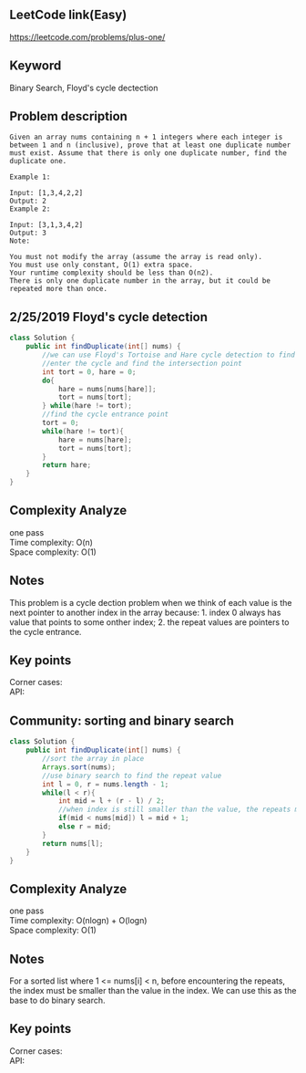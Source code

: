 ## LeetCode link(Easy)
https://leetcode.com/problems/plus-one/

## Keyword
Binary Search, Floyd's cycle dectection

## Problem description
```
Given an array nums containing n + 1 integers where each integer is between 1 and n (inclusive), prove that at least one duplicate number must exist. Assume that there is only one duplicate number, find the duplicate one.

Example 1:

Input: [1,3,4,2,2]
Output: 2
Example 2:

Input: [3,1,3,4,2]
Output: 3
Note:

You must not modify the array (assume the array is read only).
You must use only constant, O(1) extra space.
Your runtime complexity should be less than O(n2).
There is only one duplicate number in the array, but it could be repeated more than once.
```
## 2/25/2019 Floyd's cycle detection

```java
class Solution {
    public int findDuplicate(int[] nums) {
        //we can use Floyd's Tortoise and Hare cycle detection to find the cycle entrance point
        //enter the cycle and find the intersection point
        int tort = 0, hare = 0;
        do{
            hare = nums[nums[hare]];
            tort = nums[tort];
        } while(hare != tort);
        //find the cycle entrance point
        tort = 0;
        while(hare != tort){
            hare = nums[hare];
            tort = nums[tort];
        }
        return hare;
    }
}
```

## Complexity Analyze
one pass\
Time complexity: O(n)\
Space complexity: O(1)

## Notes
This problem is a cycle dection problem when we think of each value is the next pointer to another index in the array because: 1. index 0 always has value that points to some onther index; 2. the repeat values are pointers to the cycle entrance.

## Key points
Corner cases: \
API:

## Community: sorting and binary search

```java
class Solution {
    public int findDuplicate(int[] nums) {
        //sort the array in place
        Arrays.sort(nums);
        //use binary search to find the repeat value
        int l = 0, r = nums.length - 1;
        while(l < r){
            int mid = l + (r - l) / 2;
            //when index is still smaller than the value, the repeats must be on the right side
            if(mid < nums[mid]) l = mid + 1;
            else r = mid;
        }
        return nums[l];
    }
}
```

## Complexity Analyze
one pass\
Time complexity: O(nlogn) + O(logn)\
Space complexity: O(1)

## Notes
For a sorted list where 1 <= nums[i] < n, before encountering the repeats, the index must be smaller than the value in the index. We can use this as the base to do binary search.

## Key points
Corner cases: \
API:
